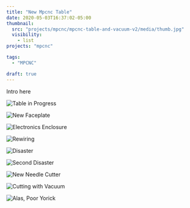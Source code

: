 ```yaml
---
title: "New Mpcnc Table"
date: 2020-05-03T16:37:02-05:00
thumbnail:
  src: "projects/mpcnc/mpcnc-table-and-vacuum-v2/media/thumb.jpg"
  visibility:
    - list
projects: "mpcnc"

tags:
  - "MPCNC"

draft: true
---
```


Intro here

<!--more-->

![Table in Progress](media//05mtavv01.jpg)

![New Faceplate](media//05mtavv02.jpg)

![Electronics Enclosure](media//05mtavv08.jpg)

![Rewiring](media//05mtavv03.jpg)

![Disaster](media//05mtavv05.jpg)

![Second Disaster](media//05mtavv06.jpg)

![New Needle Cutter](media//05mtavv09.jpg)

![Cutting with Vacuum](media//05mtavv07.jpg)

![Alas, Poor Yorick](media//05mtavv10.jpg)
